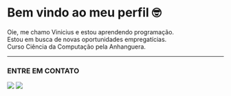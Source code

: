 # Bem vindo ao meu perfil 🤓
Oie, me chamo Vinicius e estou aprendendo programação.<br>
Estou em busca de novas oportunidades empregatícias.<br>
Curso Ciência da Computação pela Anhanguera.<br>

<hr>

### ENTRE EM CONTATO
  
<div>
  <a href = "mailto:viniciussaintclair@gmail.com"><img src="https://img.shields.io/badge/Gmail-D14836?style=for-the-badge&logo=gmail&logoColor=white" target="_blank"></a>
  <a href="https://www.linkedin.com/in/vinicius-saint-clair-alves-pereira-bb0a512bb/" target="_blank"><img src="https://img.shields.io/badge/-LinkedIn-%230077B5?style=for-the-badge&logo=linkedin&logoColor=white" target="_blank"></a>
</div>
